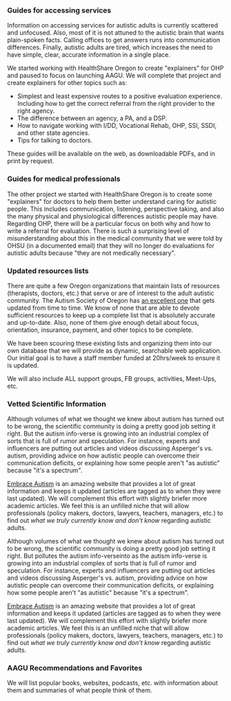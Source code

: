 ### Guides for accessing services
Information on accessing services for autistic adults is currently scattered and unfocused. Also, most of it is not attuned to the autistic brain that wants plain-spoken facts. Calling offices to get answers runs into communication differences. Finally, autistic adults are tired, which increases the need to have simple, clear, accurate information in a single place.

We started working with HealthShare Oregon to create "explainers" for OHP and paused to focus on launching AAGU. We will complete that project and create explainers for other topics such as:
- Simplest and least expensive routes to a positive evaluation experience. Including how to get the correct referral from the right provider to the right agency.
- The difference between an agency, a PA, and a DSP.
- How to navigate working with I/DD, Vocational Rehab, OHP, SSI, SSDI, and other state agencies.
- Tips for talking to doctors.

These guides will be available on the web, as downloadable PDFs, and in print by request.

### Guides for medical professionals
The other project we started with HealthShare Oregon is to create some "explainers" for doctors to help them better understand caring for autistic people. This includes communication, listening, perspective taking, and also the many physical and physiological differences autistic people may have. Regarding OHP, there will be a particular focus on both why and how to write a referral for evaluation. There is such a surprising level of misunderstanding about this in the medical community that we were told by OHSU (in a documented email) that they will no longer do evaluations for autistic adults because "they are not medically necessary".

### Updated resources lists
There are quite a few Oregon organizations that maintain lists of resources (therapists, doctors, etc.) that serve or are of interest to the adult autistic community. The Autism Society of Oregon has [an excellent one](https://autismsocietyoregon.org/adult-resources/) that gets updated from time to time. We know of none that are able to devote sufficient resources to keep up a complete list that is absolutely accurate and up-to-date. Also, none of them give enough detail about focus, orientation, insurance, payment, and other topics to be complete.

We have been scouring these existing lists and organizing them into our own database that we will provide as dynamic, searchable web application. Our initial goal is to have a staff member funded at 20hrs/week to ensure it is updated.

We will also include ALL support groups, FB groups, activities, Meet-Ups, etc.

### Vetted Scientific Information
Although volumes of what we thought we knew about autism has turned out to be wrong, the scientific community is doing a pretty good job setting it right. But the autism info-verse is growing into an industrial complex of sorts that is full of rumor and speculation. For instance, experts and influencers are putting out articles and videos discussing Asperger's vs. autism, providing advice on how autistic people can overcome their communication deficits, or explaining how some people aren't "as autistic" because "it's a spectrum".

[Embrace Autism](https://embrace-autism.com/) is an amazing website that provides a lot of great information and keeps it updated (articles are tagged as to when they were last updated). We will complement this effort with slightly briefer more academic articles. We feel this is an unfilled niche that will allow professionals (policy makers, doctors, lawyers, teachers, managers, etc.) to find out *what we truly currently know and don't know* regarding autistic adults.

Although volumes of what we thought we knew about autism has turned out to be wrong, the scientific community is doing a pretty good job setting it right. But pollutes the autism info-verseinto as the autism info-verse is growing into an industrial complex of sorts that is full of rumor and speculation. For instance, experts and influencers are putting out articles and videos discussing Asperger's vs. autism, providing advice on how autistic people can overcome their communication deficits, or explaining how some people aren't "as autistic" because "it's a spectrum".

[Embrace Autism](https://embrace-autism.com/) is an amazing website that provides a lot of great information and keeps it updated (articles are tagged as to when they were last updated). We will complement this effort with slightly briefer more academic articles. We feel this is an unfilled niche that will allow professionals (policy makers, doctors, lawyers, teachers, managers, etc.) to find out _what we truly currently know and don't know_ regarding autistic adults.

### AAGU Recommendations and Favorites
We will list popular books, websites, podcasts, etc. with information about them and summaries of what people think of them.